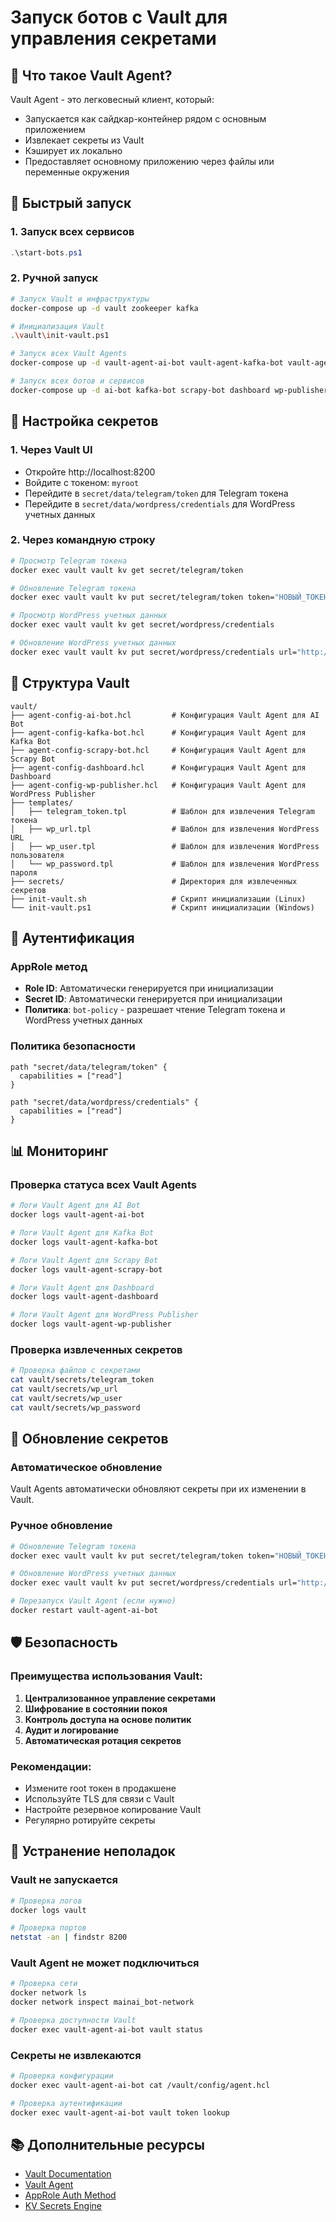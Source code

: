 # Запуск ботов с Vault для управления секретами

## 🔐 Что такое Vault Agent?

Vault Agent - это легковесный клиент, который:
- Запускается как сайдкар-контейнер рядом с основным приложением
- Извлекает секреты из Vault
- Кэширует их локально
- Предоставляет основному приложению через файлы или переменные окружения

## 🚀 Быстрый запуск

### 1. Запуск всех сервисов
```powershell
.\start-bots.ps1
```

### 2. Ручной запуск
```bash
# Запуск Vault и инфраструктуры
docker-compose up -d vault zookeeper kafka

# Инициализация Vault
.\vault\init-vault.ps1

# Запуск всех Vault Agents
docker-compose up -d vault-agent-ai-bot vault-agent-kafka-bot vault-agent-scrapy-bot vault-agent-dashboard vault-agent-wp-publisher

# Запуск всех ботов и сервисов
docker-compose up -d ai-bot kafka-bot scrapy-bot dashboard wp-publisher
```

## 🔧 Настройка секретов

### 1. Через Vault UI
- Откройте http://localhost:8200
- Войдите с токеном: `myroot`
- Перейдите в `secret/data/telegram/token` для Telegram токена
- Перейдите в `secret/data/wordpress/credentials` для WordPress учетных данных

### 2. Через командную строку
```bash
# Просмотр Telegram токена
docker exec vault vault kv get secret/telegram/token

# Обновление Telegram токена
docker exec vault vault kv put secret/telegram/token token="НОВЫЙ_ТОКЕН"

# Просмотр WordPress учетных данных
docker exec vault vault kv get secret/wordpress/credentials

# Обновление WordPress учетных данных
docker exec vault vault kv put secret/wordpress/credentials url="http://example.com" user="admin" password="newpassword"
```

## 📁 Структура Vault

```
vault/
├── agent-config-ai-bot.hcl         # Конфигурация Vault Agent для AI Bot
├── agent-config-kafka-bot.hcl      # Конфигурация Vault Agent для Kafka Bot
├── agent-config-scrapy-bot.hcl     # Конфигурация Vault Agent для Scrapy Bot
├── agent-config-dashboard.hcl      # Конфигурация Vault Agent для Dashboard
├── agent-config-wp-publisher.hcl   # Конфигурация Vault Agent для WordPress Publisher
├── templates/
│   ├── telegram_token.tpl          # Шаблон для извлечения Telegram токена
│   ├── wp_url.tpl                  # Шаблон для извлечения WordPress URL
│   ├── wp_user.tpl                 # Шаблон для извлечения WordPress пользователя
│   └── wp_password.tpl             # Шаблон для извлечения WordPress пароля
├── secrets/                        # Директория для извлеченных секретов
├── init-vault.sh                   # Скрипт инициализации (Linux)
└── init-vault.ps1                  # Скрипт инициализации (Windows)
```

## 🔑 Аутентификация

### AppRole метод
- **Role ID**: Автоматически генерируется при инициализации
- **Secret ID**: Автоматически генерируется при инициализации
- **Политика**: `bot-policy` - разрешает чтение Telegram токена и WordPress учетных данных

### Политика безопасности
```hcl
path "secret/data/telegram/token" {
  capabilities = ["read"]
}

path "secret/data/wordpress/credentials" {
  capabilities = ["read"]
}
```

## 📊 Мониторинг

### Проверка статуса всех Vault Agents
```bash
# Логи Vault Agent для AI Bot
docker logs vault-agent-ai-bot

# Логи Vault Agent для Kafka Bot
docker logs vault-agent-kafka-bot

# Логи Vault Agent для Scrapy Bot
docker logs vault-agent-scrapy-bot

# Логи Vault Agent для Dashboard
docker logs vault-agent-dashboard

# Логи Vault Agent для WordPress Publisher
docker logs vault-agent-wp-publisher
```

### Проверка извлеченных секретов
```bash
# Проверка файлов с секретами
cat vault/secrets/telegram_token
cat vault/secrets/wp_url
cat vault/secrets/wp_user
cat vault/secrets/wp_password
```

## 🔄 Обновление секретов

### Автоматическое обновление
Vault Agents автоматически обновляют секреты при их изменении в Vault.

### Ручное обновление
```bash
# Обновление Telegram токена
docker exec vault vault kv put secret/telegram/token token="НОВЫЙ_ТОКЕН"

# Обновление WordPress учетных данных
docker exec vault vault kv put secret/wordpress/credentials url="http://example.com" user="admin" password="newpassword"

# Перезапуск Vault Agent (если нужно)
docker restart vault-agent-ai-bot
```

## 🛡️ Безопасность

### Преимущества использования Vault:
1. **Централизованное управление секретами**
2. **Шифрование в состоянии покоя**
3. **Контроль доступа на основе политик**
4. **Аудит и логирование**
5. **Автоматическая ротация секретов**

### Рекомендации:
- Измените root токен в продакшене
- Используйте TLS для связи с Vault
- Настройте резервное копирование Vault
- Регулярно ротируйте секреты

## 🚨 Устранение неполадок

### Vault не запускается
```bash
# Проверка логов
docker logs vault

# Проверка портов
netstat -an | findstr 8200
```

### Vault Agent не может подключиться
```bash
# Проверка сети
docker network ls
docker network inspect mainai_bot-network

# Проверка доступности Vault
docker exec vault-agent-ai-bot vault status
```

### Секреты не извлекаются
```bash
# Проверка конфигурации
docker exec vault-agent-ai-bot cat /vault/config/agent.hcl

# Проверка аутентификации
docker exec vault-agent-ai-bot vault token lookup
```

## 📚 Дополнительные ресурсы

- [Vault Documentation](https://www.vaultproject.io/docs)
- [Vault Agent](https://www.vaultproject.io/docs/agent)
- [AppRole Auth Method](https://www.vaultproject.io/docs/auth/approle)
- [KV Secrets Engine](https://www.vaultproject.io/docs/secrets/kv) 